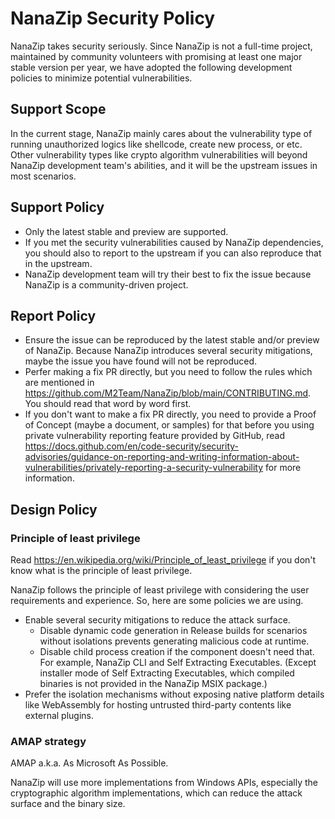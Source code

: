 ﻿# NanaZip Security Policy

NanaZip takes security seriously. Since NanaZip is not a full-time project,
maintained by community volunteers with promising at least one major stable
version per year, we have adopted the following development policies to
minimize potential vulnerabilities.

## Support Scope

In the current stage, NanaZip mainly cares about the vulnerability type of
running unauthorized logics like shellcode, create new process, or etc. Other
vulnerability types like crypto algorithm vulnerabilities will beyond NanaZip
development team's abilities, and it will be the upstream issues in most
scenarios.

## Support Policy

- Only the latest stable and preview are supported.
- If you met the security vulnerabilities caused by NanaZip dependencies, you
  should also to report to the upstream if you can also reproduce that in the
  upstream.
- NanaZip development team will try their best to fix the issue because NanaZip
  is a community-driven project.

## Report Policy

- Ensure the issue can be reproduced by the latest stable and/or preview of
  NanaZip. Because NanaZip introduces several security mitigations, maybe the
  issue you have found will not be reproduced.
- Perfer making a fix PR directly, but you need to follow the rules which are
  mentioned in https://github.com/M2Team/NanaZip/blob/main/CONTRIBUTING.md. You
  should read that word by word first.
- If you don't want to make a fix PR directly, you need to provide a Proof of
  Concept (maybe a document, or samples) for that before you using private
  vulnerability reporting feature provided by GitHub, read 
  https://docs.github.com/en/code-security/security-advisories/guidance-on-reporting-and-writing-information-about-vulnerabilities/privately-reporting-a-security-vulnerability
  for more information.

## Design Policy

### Principle of least privilege

Read https://en.wikipedia.org/wiki/Principle_of_least_privilege if you don't
know what is the principle of least privilege.

NanaZip follows the principle of least privilege with considering the user
requirements and experience. So, here are some policies we are using.

- Enable several security mitigations to reduce the attack surface.
  - Disable dynamic code generation in Release builds for scenarios without
    isolations prevents generating malicious code at runtime.
  - Disable child process creation if the component doesn't need that. For
    example, NanaZip CLI and Self Extracting Executables. (Except installer mode
    of Self Extracting Executables, which compiled binaries is not provided in
    the NanaZip MSIX package.)
- Prefer the isolation mechanisms without exposing native platform details like
  WebAssembly for hosting untrusted third-party contents like external plugins.

### AMAP strategy

AMAP a.k.a. As Microsoft As Possible.

NanaZip will use more implementations from Windows APIs, especially the
cryptographic algorithm implementations, which can reduce the attack surface
and the binary size.
